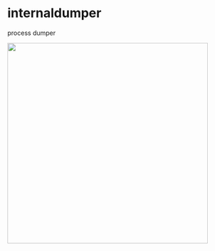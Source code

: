 # internaldumper
process dumper

<img width=450 src="[https://raw.githubusercontent.com/3r4y/3r4y/main/ff.png](https://github.com/ReFo0/processdumper/blob/ReFo/polygon.jpg)">
